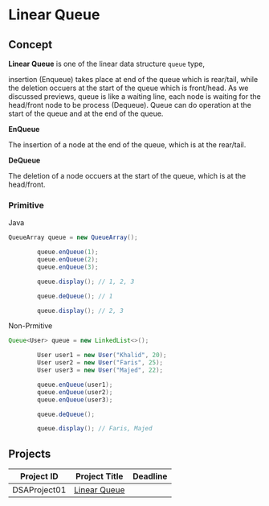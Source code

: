 # Linear Queue

## Concept

**Linear Queue** is one of the linear data structure `queue` type,

insertion (Enqueue) takes place at end of the queue which is rear/tail, while the deletion occuers at the start of the queue which is front/head. As we discussed previews, queue is like a waiting line, each node is waiting for the head/front node to be process (Dequeue). Queue can do operation at the start of the queue and at the end of the queue.

**EnQueue**

The insertion of a node at the end of the queue, which is at the rear/tail.

**DeQueue**

The deletion of a node occuers at the start of the queue, which is at the head/front.

### Primitive

Java

````Java
QueueArray queue = new QueueArray();

        queue.enQueue(1);
        queue.enQueue(2);
        queue.enQueue(3);

        queue.display(); // 1, 2, 3

        queue.deQueue(); // 1

        queue.display(); // 2, 3
````

Non-Prmitive

````Java
Queue<User> queue = new LinkedList<>();

        User user1 = new User("Khalid", 20);
        User user2 = new User("Faris", 25);
        User user3 = new User("Majed", 22);

        queue.enQueue(user1);
        queue.enQueue(user2);
        queue.enQueue(user3);

        queue.deQueue();

        queue.display(); // Faris, Majed
````

## Projects


| Project ID   | Project Title     | Deadline |
| ------------ | ----------------- | -------- |
| DSAProject01 | [Linear Queue]() |          |
